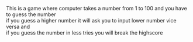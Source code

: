 This is a game where computer takes a number from 1 to 100 and you have to guess the number  
if you guess a higher number it will ask you to input lower number vice versa and  
if you guess the number in less tries you will break the highscore 
